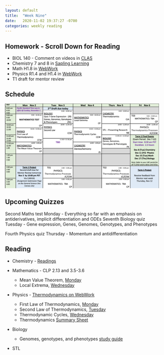 ```yaml
---
layout: default
title:  "Week Nine"
date:   2020-11-02 19:37:27 -0700
categories: weekly reading
---
```


## Homework - Scroll Down for Reading
- BIOL 140 - Comment on videos in [CLAS](https://clas2.arts.ubc.ca/science)
- Chemistry 7 and 8 in [Sapling Learning](https://canvas.ubc.ca/courses/62920/modules/items/2122446)
- Math H1.8 in [WebWork](https://webwork.elearning.ubc.ca/webwork2/2020W1-2_SCIE_010_001/)
- Physics R1.4 and H1.4 in [WebWork](https://webwork.elearning.ubc.ca/webwork2/2020W1-2_SCIE_010_001/)
- T1 draft for mentor review 

## Schedule

![Week Nine Schedule](/assets/w9schedule.png)

## Upcoming Quizzes

<!-- Fifth Maths quiz Monday - Indefinite integrals, implicit differentiation, and ODEs    -->
Second Maths test Monday - Everything so far with an emphasis on antiderivatives, implicit differentiation and ODEs
Seventh Biology quiz Tuesday - Gene expression, Genes, Genomes, Genotypes, and Phenotypes
<!-- Second Chemistry quiz Monday - Chrality and Stereochemistry -->
Fourth Physics quiz Thursday - Momentum and antidifferentiation


## Reading

- Chemistry - [Readings](https://canvas.ubc.ca/courses/62920/files/9923697/download?download_frd=1)

- Mathematics - <!-- 7.3-7.4 on [Active Calculus](https://activecalculus.org/) and  -->CLP 2.13 and 3.5-3.6
	- Mean Value Theorem, [Monday](https://canvas.ubc.ca/courses/62921/files/10851034/download?wrap=1)
	- Local Extrema, [Wednesday](https://canvas.ubc.ca/courses/62921/files/10905867/download?wrap=1)

- Physics - [Thermodynamics on WebWork](https://webwork.elearning.ubc.ca/webwork2/2020W1-2_SCIE_010_001/)
	- First Law of Thermodynamics, [Monday](https://canvas.ubc.ca/courses/62922/files/10767451/download)
	- Second Law of Thermodynamics, [Tuesday](https://canvas.ubc.ca/courses/62922/files/10768461/download)
	- Thermodynamic Cycles, [Wednesday](https://canvas.ubc.ca/courses/62922/files/10891357/download)
	- Thermodynamics [Summary Sheet](https://canvas.ubc.ca/courses/62922/files/10866098/download?wrap=1)

- Biology
	- Genomes, genotypes, and phenotypes [study guide](https://canvas.ubc.ca/courses/62806/modules/items/2055260)

- STL